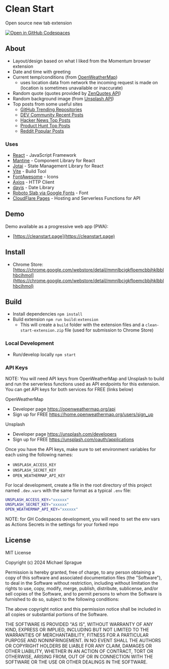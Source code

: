 # Clean Start

Open source new tab extension

[![Open in GitHub Codespaces](https://github.com/codespaces/badge.svg)](https://github.com/codespaces/new?hide_repo_select=true&ref=main&repo=268856900)

## About

- Layout/design based on what I liked from the Momentum browser extension
- Date and time with greeting
- Current temp/conditions (from [OpenWeatherMap](https://openweathermap.org/api))
  - uses location data from network the incoming request is made on (location is sometimes unavailable or inaccurate)
- Random quote (quotes provided by [ZenQuotes API](https://zenquotes.io/))
- Random background image (from [Unsplash API](https://unsplash.com/developers/))
- Top posts from some useful sites
  - [GitHub Trending Repositories](https://www.github.com/trending/)
  - [DEV Community Recent Posts](https://dev.to/)
  - [Hacker News Top Posts](https://news.ycombinator.com/)
  - [Product Hunt Top Posts](https://producthunt.com/)
  - [Reddit Popular Posts](https://www.reddit.com/r/popular)

### Uses

- [React](https://reactjs.org/) - JavaScript Framework
- [Mantine](https://mantine.dev/) - Component Library for React
- [Jotai](https://jotai.org/) - State Management Library for React
- [Vite](https://vitejs.dev/) - Build Tool
- [FontAwesome](https://fontawesome.com/) - Icons
- [Axios](https://github.com/axios/axios/) - HTTP Client
- [dayjs](https://github.com/iamkun/dayjs) - Date Library
- [Roboto Slab via Google Fonts](https://fonts.google.com/specimen/Roboto+Slab?query=roboto+slab) - Font
- [CloudFlare Pages](https://pages.cloudflare.com/) - Hosting and Serverless Functions for API

## Demo

Demo available as a progressive web app (PWA):

- [https://cleanstart.page](https://cleanstart.page)

<!-- ## Screenshots

![Clean Start Screenshot One](./screenshot-1.png "Clean Start Screenshot One")
![Clean Start Screenshot Two](./screenshot-2.png "Clean Start Screenshot Two")
![Clean Start Screenshot Three](./screenshot-3.png "Clean Start Screenshot Three")
![Clean Start Screenshot Four](./screenshot-4.png "Clean Start Screenshot Four")
![Clean Start Screenshot Five](./screenshot-5.png "Clean Start Screenshot Five")
![Clean Start Screenshot Six](./screenshot-6.png "Clean Start Screenshot Six") -->

## Install

- Chrome Store: [https://chrome.google.com/webstore/detail/mmnlbcjgkfloemcbbjhklbblhbcjhmol](https://chrome.google.com/webstore/detail/mmnlbcjgkfloemcbbjhklbblhbcjhmol)

## Build

- Install dependencies `npm install`
- Build extension `npm run build:extension`
  - This will create a `build` folder with the extension files and a `clean-start-extension.zip` file (used for submission to Chrome Store)

### Local Development

- Run/develop locally `npm start`

### API Keys

NOTE: You will need API keys from OpenWeatherMap and Unsplash to build and run the serverless functions used as API endpoints for this extension. You can
get API keys for both services for FREE (links below)

OpenWeatherMap

- Developer page <https://openweathermap.org/api>
- Sign up for FREE <https://home.openweathermap.org/users/sign_up>

Unsplash

- Developer page <https://unsplash.com/developers>
- Sign up for FREE <https://unsplash.com/oauth/applications>

Once you have the API keys, make sure to set environment variables for each using the following names:

- `UNSPLASH_ACCESS_KEY`
- `UNSPLASH_SECRET_KEY`
- `OPEN_WEATHERMAP_API_KEY`

For local development, create a file in the root directory of this project named `.dev.vars` with the same format as a typical `.env` file:

```bash
UNSPLASH_ACCESS_KEY="xxxxxx"
UNSPLASH_SECRET_KEY="xxxxxx"
OPEN_WEATHERMAP_API_KEY="xxxxxx"
```

NOTE: for GH Codespaces development, you will need to set the env vars as Actions Secrets in the settings for your forked repo

## License

MIT License

Copyright (c) 2024 Michael Sprague

Permission is hereby granted, free of charge, to any person obtaining a copy
of this software and associated documentation files (the "Software"), to deal
in the Software without restriction, including without limitation the rights
to use, copy, modify, merge, publish, distribute, sublicense, and/or sell
copies of the Software, and to permit persons to whom the Software is
furnished to do so, subject to the following conditions:

The above copyright notice and this permission notice shall be included in all
copies or substantial portions of the Software.

THE SOFTWARE IS PROVIDED "AS IS", WITHOUT WARRANTY OF ANY KIND, EXPRESS OR
IMPLIED, INCLUDING BUT NOT LIMITED TO THE WARRANTIES OF MERCHANTABILITY,
FITNESS FOR A PARTICULAR PURPOSE AND NONINFRINGEMENT. IN NO EVENT SHALL THE
AUTHORS OR COPYRIGHT HOLDERS BE LIABLE FOR ANY CLAIM, DAMAGES OR OTHER
LIABILITY, WHETHER IN AN ACTION OF CONTRACT, TORT OR OTHERWISE, ARISING FROM,
OUT OF OR IN CONNECTION WITH THE SOFTWARE OR THE USE OR OTHER DEALINGS IN THE
SOFTWARE.
